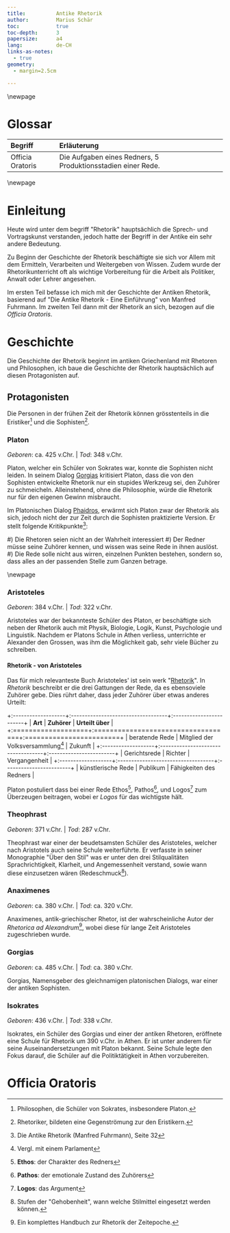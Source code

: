 ```yaml
---
title:          Antike Rhetorik
author:         Marius Schär
toc:            true
toc-depth:      3
papersize:      a4
lang:           de-CH
links-as-notes:
  - true
geometry:
  - margin=2.5cm

---
```

[comment]: # (This is to achieve a pagebreak after the TOC)
\newpage

# Glossar
| **Begriff**       | **Erläuterung**                         |
|:------------------|:----------------------------------------|
| Officia Oratoris  | Die Aufgaben eines Redners, 5 Produktionsstadien einer Rede. |

\newpage
# Einleitung
Heute wird unter dem begriff "Rhetorik" hauptsächlich die Sprech- und Vortragskunst verstanden, jedoch hatte der Begriff in der Antike ein sehr andere Bedeutung.

Zu Beginn der Geschichte der Rhetorik beschäftigte sie sich vor Allem mit dem Ermitteln, Verarbeiten und Weitergeben von Wissen. Zudem wurde der Rhetorikunterricht oft als wichtige Vorbereitung für die Arbeit als Politiker, Anwalt oder Lehrer angesehen.

Im ersten Teil befasse ich mich mit der Geschichte der Antiken Rhetorik, basierend auf "Die Antike Rhetorik - Eine Einführung" von Manfred Fuhrmann. Im zweiten Teil dann mit der Rhetorik an sich, bezogen auf die *Officia Oratoris*.

# Geschichte
Die Geschichte der Rhetorik beginnt im antiken Griechenland mit Rhetoren und Philosophen, ich baue die Geschichte der Rhetorik hauptsächlich auf diesen Protagonisten auf.

## Protagonisten
Die Personen in der frühen Zeit der Rhetorik können grösstenteils in die Eristiker[^eristiker] und die Sophisten[^sophisten].

[^eristiker]: Philosophen, die Schüler von Sokrates, insbesondere Platon.
[^sophisten]: Rhetoriker, bildeten eine Gegenströmung zur den Eristikern.

### Platon
*Geboren*:  ca. 425 v.Chr. | *Tod*: 348 v.Chr.

Platon, welcher ein Schüler von Sokrates war, konnte die Sophisten nicht leiden. In seinem Dialog [Gorgias](https://de.wikipedia.org/wiki/Gorgias_(Platon) ) kritisiert Platon, dass die von den Sophisten entwickelte Rhetorik nur ein stupides Werkzeug sei, den Zuhörer zu schmeicheln. Alleinstehend, ohne die Philosophie, würde die Rhetorik nur für den eigenen Gewinn misbraucht.

Im Platonischen Dialog [Phaidros](https://de.wikipedia.org/wiki/Phaidros), erwärmt sich Platon zwar der Rhetorik als sich, jedoch nicht der zur Zeit durch die Sophisten praktizierte Version. Er stellt folgende Kritikpunkte[^dar32]:

#) Die Rhetoren seien nicht an der Wahrheit interessiert
#) Der Redner müsse seine Zuhörer kennen, und wissen was seine Rede in ihnen auslöst.
#) Die Rede solle nicht aus wirren, einzelnen Punkten bestehen, sondern so, dass alles an der passenden Stelle zum Ganzen betrage.

[^dar32]: Die Antike Rhetorik (Manfred Fuhrmann), Seite 32

\newpage
### Aristoteles
*Geboren*: 384 v.Chr. | *Tod*: 322 v.Chr.

Aristoteles war der bekannteste Schüler des Platon, er beschäftigte sich neben der Rhetorik auch mit Physik, Biologie, Logik, Kunst, Psychologie und Linguistik. Nachdem er Platons Schule in Athen verliess, unterrichte er Alexander den Grossen, was ihm die Möglichkeit gab, sehr viele Bücher zu schreiben.

#### Rhetorik - von Aristoteles
Das für mich relevanteste Buch Aristoteles' ist sein werk "[Rhetorik](https://de.wikipedia.org/wiki/Rhetorik_(Aristoteles) )". In *Rhetorik* beschreibt er die drei Gattungen der Rede, da es ebensoviele Zuhörer gebe. Dies rührt daher, dass jeder Zuhörer über etwas anderes Urteilt:

+:-------------------+:-----------------------------------+:------------------------+
| **Art**            | **Zuhörer**                        | **Urteilt über**        |
+:===================+:===================================+:========================+
| beratende Rede     | Mitglied der Volksversammlung[^vv] | Zukunft                 |
+:-------------------+:-----------------------------------+:------------------------+
| Gerichtsrede       | Richter                            | Vergangenheit           |
+:-------------------+:-----------------------------------+:------------------------+
| künstlerische Rede | Publikum                           | Fähigkeiten des Redners |

[^vv]: Vergl. mit einem Parlament

Platon postuliert dass bei einer Rede Ethos[^ethos], Pathos[^pathos], und Logos[^logos] zum Überzeugen beitragen, wobei er *Logos* für das wichtigste hält.

[^ethos]:   **Ethos**:  der Charakter des Redners
[^pathos]:  **Pathos**: der emotionale Zustand des Zuhörers
[^logos]:   **Logos**:  das Argument

### Theophrast
*Geboren*: 371 v.Chr. | *Tod*: 287 v.Chr.

Theophrast war einer der beudetsamsten Schüler des Aristoteles, welcher nach Aristotels auch seine Schule weiterführte. Er verfasste in seiner Monographie "Über den Stil" was er unter den drei Stilqualitäten Sprachrichtigkeit, Klarheit, und Angemessenheit verstand, sowie wann diese einzusetzen wären (Redeschmuck[^redeschmuck]).

[^redeschmuck]: Stufen der "Gehobenheit", wann welche Stilmittel eingesetzt werden können.

### Anaximenes
*Geboren*: ca. 380 v.Chr. | *Tod*: ca. 320 v.Chr.

Anaximenes, antik-griechischer Rhetor, ist der wahrscheinliche Autor der *Rhetorica ad Alexandrum*[^rada], wobei diese für lange Zeit Aristoteles zugeschrieben wurde.

[^rada]: Ein komplettes Handbuch zur Rhetorik der Zeitepoche.

### Gorgias
*Geboren*: ca. 485 v.Chr. | *Tod*: ca. 380 v.Chr.

Gorgias, Namensgeber des gleichnamigen platonischen Dialogs,  war einer der antiken Sophisten.

### Isokrates
*Geboren*: 436 v.Chr. | *Tod*: 338 v.Chr.

Isokrates, ein Schüler des Gorgias und einer der antiken Rhetoren, eröffnete eine Schule für Rhetorik um 390 v.Chr. in Athen. Er ist unter anderem für seine Auseinandersetzungen mit Platon bekannt. Seine Schule legte den Fokus darauf, die Schüler auf die Politiktätigkeit in Athen vorzubereiten.

# Officia Oratoris
